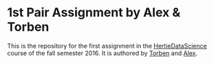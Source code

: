 # 1st Pair Assignment by Alex & Torben
This is the repository for the first assignment in the [HertieDataScience](https://github.com/HertieDataScience) course of the fall semester 2016. It is authored by [Torben](https://github.com/torbatschow) and [Alex](https://github.com/corrod3).